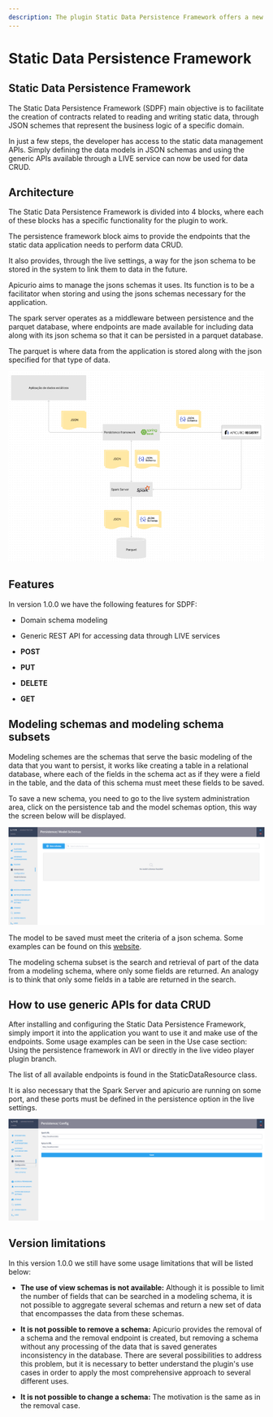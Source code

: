 ```yaml
---
description: The plugin Static Data Persistence Framework offers a new way to persist static data
---
```


# Static Data Persistence Framework

## Static Data Persistence Framework

The Static Data Persistence Framework (SDPF) main objective is to facilitate the creation of contracts related to reading and writing static data, through JSON schemes that represent the business logic of a specific domain.

In just a few steps, the developer has access to the static data management APIs. Simply defining the data models in JSON schemas and using the generic APIs available through a LIVE service can now be used for data CRUD.

## Architecture

The Static Data Persistence Framework is divided into 4 blocks, where each of these blocks has a specific functionality for the plugin to work.

The persistence framework block aims to provide the endpoints that the static data application needs to perform data CRUD.

It also provides, through the live settings, a way for the json schema to be stored in the system to link them to data in the future.

Apicurio aims to manage the jsons schemas it uses. Its function is to be a facilitator when storing and using the jsons schemas necessary for the application.

The spark server operates as a middleware between persistence and the parquet database, where endpoints are made available for including data along with its json schema so that it can be persisted in a parquet database.

The parquet is where data from the application is stored along with the json specified for that type of data.

![Simplified description of how the SDPF works](../.gitbook/assets/persistence.png)

## Features


In version 1.0.0 we have the following features for SDPF:

* Domain schema modeling

* Generic REST API for accessing data through LIVE services

* **POST**
* **PUT**
* **DELETE**
* **GET**

## Modeling schemas and modeling schema subsets

Modeling schemes are the schemas that serve the basic modeling of the data that you want to persist, it works like creating a table in a relational database, where each of the fields in the schema act as if they were a field in the table, and the data of this schema must meet these fields to be saved.

To save a new schema, you need to go to the live system administration area, click on the persistence tab and the model schemas option, this way the screen below will be displayed.

![Model schema screen](../.gitbook/assets/persistenceModelSchema.png)

The model to be saved must meet the criteria of a json schema. Some examples can be found on this [website](https://json-schema.org/learn/miscellaneous-examples).

The modeling schema subset is the search and retrieval of part of the data from a modeling schema, where only some fields are returned. An analogy is to think that only some fields in a table are returned in the search.

## How to use generic APIs for data CRUD

After installing and configuring the Static Data Persistence Framework, simply import it into the application you want to use it and make use of the endpoints. Some usage examples can be seen in the Use case section: Using the persistence framework in AVI or directly in the live video player plugin branch.

The list of all available endpoints is found in the StaticDataResource class.

It is also necessary that the Spark Server and apicurio are running on some port, and these ports must be defined in the persistence option in the live settings.

![Spark server and apicurio addresses configuration screen](../.gitbook/assets/persistenceConfig.png)

## Version limitations

In this version 1.0.0 we still have some usage limitations that will be listed below:

* **The use of view schemas is not available:** Although it is possible to limit the number of fields that can be searched in a modeling schema, it is not possible to aggregate several schemas and return a new set of data that encompasses the data from these schemas.

* **It is not possible to remove a schema:** Apicurio provides the removal of a schema and the removal endpoint is created, but removing a schema without any processing of the data that is saved generates inconsistency in the database. There are several possibilities to address this problem, but it is necessary to better understand the plugin's use cases in order to apply the most comprehensive approach to several different uses.

* **It is not possible to change a schema:** The motivation is the same as in the removal case.